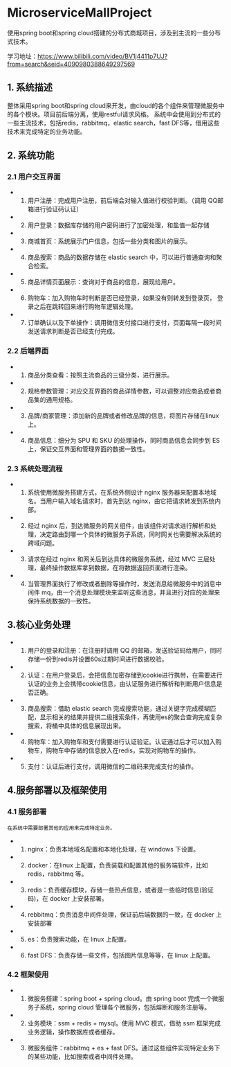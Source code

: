 # MicroserviceMallProject
使用spring boot和spring cloud搭建的分布式商城项目，涉及到主流的一些分布式技术。

学习地址：https://www.bilibili.com/video/BV1j4411p7UJ?from=search&seid=4090980388649297569

   
## 1. 系统描述
   整体采用spring boot和spring cloud来开发，由cloud的各个组件来管理微服务中的各个模块。项目前后端分离，使用restful请求风格。
   系统中会使用到分布式的一些主流技术，包括redis，rabbitmq，elastic search，fast DFS等，借用这些技术来完成特定的业务功能。
## 2. 系统功能
### 2.1 用户交互界面 
- 1. 用户注册：完成用户注册，前后端会对输入值进行校验判断。（调用 QQ邮箱进行验证码认证） 
- 2. 用户登录：数据库存储的用户密码进行了加密处理，和盐值一起存储 
- 3. 商城首页：系统展示门户信息，包括一些分类和图片的展示。 
- 4. 商品搜索：商品的数据存储在 elastic search 中，可以进行普通查询和聚合检索。 
- 5. 商品详情页面展示：查询对于商品的信息，展现给用户。 
- 6. 购物车：加入购物车时判断是否已经登录，如果没有则转发到登录页， 登录之后在跳转回来进行购物车逻辑处理。 
- 7. 订单确认以及下单操作：调用微信支付接口进行支付，页面每隔一段时间发送请求判断是否已经支付完成。 
### 2.2 后端界面
- 1. 商品分类查看：按照主流商品的三级分类，进行展示。 
- 2. 规格参数管理：对应交互界面的商品详情参数，可以调整对应商品或者商品集的通用规格。 
- 3. 品牌/商家管理：添加新的品牌或者修改品牌的信息，将图片存储在linux 上。 
- 4. 商品信息：细分为 SPU 和 SKU 的处理操作，同时商品信息会同步到 ES上，保证交互界面和管理界面的数据一致性。 
### 2.3 系统处理流程
- 1. 系统使用微服务搭建方式，在系统外侧设计 nginx 服务器来配置本地域名。当用户输入域名请求时，首先到达 nginx，由它把请求转发到系统内部。 
- 2. 经过 nginx 后，到达微服务的网关组件，由该组件对请求进行解析和处理，决定路由到哪一个具体的微服务子系统，同时网关也需要解决系统的跨域问题。 
- 3. 请求在经过 nginx 和网关后到达具体的微服务系统，经过 MVC 三层处理，最终操作数据库拿到数据，在将数据返回页面进行渲染。 
- 4. 当管理界面执行了修改或者删除等操作时，发送消息给微服务中的消息中间件 mq，由一个消息处理模块来监听这些消息，并且进行对应的处理来保持系统数据的一致性。 
## 3.核心业务处理
- 1. 用户的登录和注册：在注册时调用 QQ 的邮箱，发送验证码给用户，同时存储一份到redis并设置60s过期时间进行数据校验。 
- 2. 认证：在用户登录后，会把信息加密存储到cookie进行携带，在需要进行认证的业务上会携带cookie信息，由认证服务进行解析和判断用户信息是否正确。 
- 3. 商品搜索：借助 elastic search 完成搜索功能，通过关键字完成模糊匹配，显示相关的结果并提供二级搜索条件，再使用es的聚合查询完成复杂搜索，将桶中具体的信息展现出来。 
- 4. 购物车：加入购物车和支付需要进行认证验证。认证通过后才可以加入购物车，购物车中存储的信息放入在redis，实现对购物车的操作。 
- 5. 支付：认证后进行支付，调用微信的二维码来完成支付的操作。 
## 4.服务部署以及框架使用
### 4.1 服务部署
    在系统中需要部署其他的应用来完成特定业务。 
- 1. nginx：负责本地域名配置和本地化处理，在 windows 下设置。 
- 2. docker：在linux 上配置，负责装载和配置其他的服务端软件，比如redis，rabbitmq 等。 
- 3. redis：负责缓存模块，存储一些热点信息，或者是一些临时信息(验证码)，在 docker 上安装部署。 
- 4. rebbitmq：负责消息中间件处理，保证前后端数据的一致，在 docker 上安装部署 
- 5. es：负责搜索功能，在 linux 上配置。 
- 6. fast DFS：负责存储一些文件，包括图片信息等等，在 linux 上配置。 
### 4.2 框架使用
- 1. 微服务搭建：spring boot + spring cloud。由 spring boot 完成一个微服务子系统，spring cloud 管理各个微服务，包括熔断和服务注册等。
- 2. 业务模块：ssm + redis + mysql。使用 MVC 模式，借助 ssm 框架完成业务逻辑，操作数据库或者缓存。 
- 3. 微服务组件：rabbitmq + es + fast DFS。通过这些组件实现特定业务下的某些功能，比如搜索或者中间件处理。
